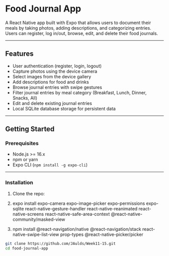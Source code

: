 # Food Journal App

A React Native app built with Expo that allows users to document their meals by taking photos, adding descriptions, and categorizing entries. Users can register, log in/out, browse, edit, and delete their food journals.

---

## Features

- User authentication (register, login, logout)
- Capture photos using the device camera
- Select images from the device gallery
- Add descriptions for food and drinks
- Browse journal entries with swipe gestures
- Filter journal entries by meal category (Breakfast, Lunch, Dinner, Snacks, All)
- Edit and delete existing journal entries
- Local SQLite database storage for persistent data

---

## Getting Started

### Prerequisites

- Node.js >= 16.x
- npm or yarn
- Expo CLI (`npm install -g expo-cli`)

---

### Installation

1. Clone the repo:

2. expo install expo-camera expo-image-picker expo-permissions expo-sqlite react-native-gesture-handler react-native-reanimated react-native-screens react-native-safe-area-context @react-native-community/masked-view

3. npm install @react-navigation/native @react-navigation/stack react-native-swipe-list-view prop-types @react-native-picker/picker

```bash
git clone https://github.com/JAulds/Week11-15.git
cd food-journal-app
